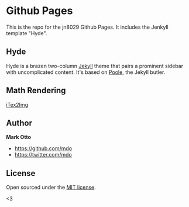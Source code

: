 # Github Pages

This is the repo for the jn8029 Github Pages. It includes the Jenkyll template "Hyde".

## Hyde

Hyde is a brazen two-column [Jekyll](http://jekyllrb.com) theme that pairs a prominent sidebar with uncomplicated content. It's based on [Poole](http://getpoole.com), the Jekyll butler.

## Math Rendering

[iTex2Img](http://www.sciweavers.org/free-online-latex-equation-editor)

## Author

**Mark Otto**
- <https://github.com/mdo>
- <https://twitter.com/mdo>


## License

Open sourced under the [MIT license](LICENSE.md).

<3
